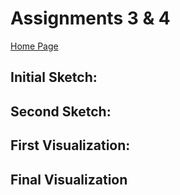 # Assignments 3 & 4
[Home Page]( https://cblue19.github.io/Casaus-Portfolio/)

## Initial Sketch:

## Second Sketch:

## First Visualization:
<div class="flourish-embed flourish-chart" data-src="visualisation/11229842"><script src="https://public.flourish.studio/resources/embed.js"></script></div>

## Final Visualization
<div class="flourish-embed flourish-chart" data-src="visualisation/11239784"><script src="https://public.flourish.studio/resources/embed.js"></script></div>
